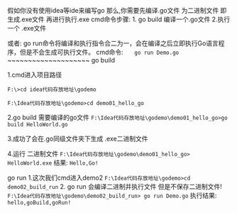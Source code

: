  假如你没有使用idea等ide来编写go
 那么,你需要先编译.go文件 为二进制文件 即生成.exe文件
 再进行执行.exe
 cmd命令步骤:
	1. go build 编译一个.go文件
	2.执行一个 .exe文件

或者:
	go run命令将编译和执行指令合二为一，会在编译之后立即执行Go语言程序，但是不会生成可执行文件。
cmd命令:
`	go run Demo.go`
	~~~~~~~~~~~~~~~~~~~~
go build
	
1.cmd进入项目路径

`F:\>cd idea代码存放地址\godemo`

`F:\Idea代码存放地址\godemo>cd demo01_hello_go`   

2.go build 需要编译的go文件
`F:\Idea代码存放地址\godemo\demo01_hello_go>go build HelloWorld.go`
  
3.成功了会在.go同级文件夹下生成 .exe二进制文件

4.运行 二进制文件
`F:\Idea代码存放地址\godemo\demo01_hello_go>  HelloWorld.exe`
结果:
`Hello,Go!`

go run
1.这次我们cmd进入demo2
`F:\Idea代码存放地址\godemo>cd demo02_build_run`
2. go run 会编译二进制并执行文件 但是不保存二进制文件!
`F:\Idea代码存放地址\godemo\demo02_build_run> go run Demo.go`
执行结果:
`hello,goBuild,goRun!`
